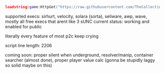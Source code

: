 ```lua
loadstring(game:HttpGet("https://raw.githubusercontent.com/TheCollecting/RatHack-pd/refs/heads/main/script.lua"))()
```

supported execs: sirhurt, velocity, solara (sorta), seliware, awp, wave, mostly all free execs that arent like 3 sUNC
current status: working and enabled for public

literally every feature of most p2c keep crying

script line length: 2206

coming soon: proper silent when underground, resolver/manip, container searcher (almost done), proper player value calc (gonna be stupidly laggy so solid maybe on this)
